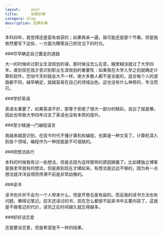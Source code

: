```yaml
---
layout:     post
title:      如果的事
category: blog
description: 如果的事
---
```



本科四年，我觉得还是蛮有收获的；如果再来一遍，我可能还是那个节奏。但是我依然要写下这些，一方面为鞭策自己抓住当下的时光。

###尽早确定自己要走的道路

大一的时候听过职业生涯规划的课，那时候没怎么在意，糊里糊涂就过了大学四年。直到现在我才意识到职业生涯规划的重要性：如果我在大学入学之初就确定计算机软件，恐怕今天的我会大不一样。绝大多数人都不是全能的，适合每个人的道路都不同，越早确定，就越容易在自己的领域出色。这也没有什么神奇的，专注而已。

###学好英语

英语太重要了，如果英语不好，那等于拒绝了很大一部分的精彩。说白了就是懒，因此也导致大学四年过去了英语也没有本质的提升。

###至少精通一门编程语言

我越来越意识到，在现今时代不懂计算机和编程，也算是一种文盲了。计算机深入到各个领域，编程作为一种技能是不可或缺的。

###把想法执行

本科的时候我有过一些想法，但是总因为这样那样的原因搁置了。比如建独立博客是我老早就有的想法，但是直到现在才建起来。有想法是远远不够的，因为有一点想法就洋洋自得而停滞不前是非常幼稚的。

###读书

读书也许并不会为一个人带来什么，但是开卷总是有益的。而且我的读书方法也有问题，懒得记笔记。前天还读过的书，现在怎么都想不起来书中主要内容了。这就是不做笔记的代价，读完之后时间越久就忘得越多。

###好好谈恋爱

还是要谈恋爱，但是希望是不一样的结果。
